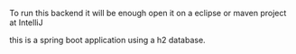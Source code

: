 To run this backend it will be enough open it on a eclipse or maven project at IntelliJ

this is a spring boot application using a h2 database.

